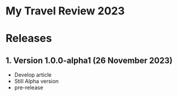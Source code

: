 # My Travel Review 2023

# Releases

## 1. Version 1.0.0-alpha1 (26 November 2023)

- Develop article
- Still Alpha version
- pre-release
